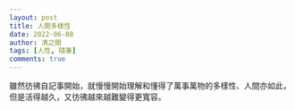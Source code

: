 ```yaml
---
layout: post
title: 人間多樣性
date: 2022-06-08
author: 清之間
tags: [人性, 隨筆]
comments: true
---
```


雖然彷彿自記事開始，就慢慢開始理解和懂得了萬事萬物的多樣性、人間亦如此，但是活得越久，又彷彿越來越難變得更寬容。
